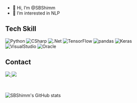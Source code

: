- 👋 Hi, I’m @SBShimm
- 👀 I’m interested in NLP


## Tech Skill
![Python](https://img.shields.io/badge/Python-3776AB?&style=plastic&logo=Python&logoColor=white)
![CSharp](https://img.shields.io/badge/CSharp-239120?&style=plastic&logo=CSharp&logoColor=white)
![.Net](https://img.shields.io/badge/.Net-512BD4?&style=plastic&logo=.Net&logoColor=white)
![TensorFlow](https://img.shields.io/badge/TensorFlow-FF6F00?&style=plastic&logo=TensorFlow&logoColor=white)
![pandas](https://img.shields.io/badge/pandas-150458?&style=plastic&logo=pandas&logoColor=white)
![Keras](https://img.shields.io/badge/Keras-D00000?&style=plastic&logo=Keras&logoColor=white)
![VisualStudio](https://img.shields.io/badge/VisualStudio-5C2D91?&style=plastic&logo=VisualStudio&logoColor=white)
![Oracle](https://img.shields.io/badge/Oracle-F80000?&style=plastic&logo=Oracle&logoColor=white)

## Contact
<a href="mailto:sksungbo@gmail.com">
  <img
       src="https://img.shields.io/badge/Gmail-EA4335?&style=plastic&logo=Gmail&logoColor=white&link=mailto:sksungbo@gmail.com">
</a>
<a href="https://open.spotify.com/user/31ppgft54asgvatjdpjncpe5orum?si=f473ddb685c646f1">
  <img
       src="https://img.shields.io/badge/Spotify-1DB954?&style=plastic&logo=Spotify&logoColor=white&link=https://open.spotify.com/user/31ppgft54asgvatjdpjncpe5orum?si=f473ddb685c646f1">
</a>

  
</br>  
</br>  
</br>  

![SBShimm's GitHub stats](https://github-readme-stats.vercel.app/api?username=SBShimm&show_icons=true&theme=dark)
